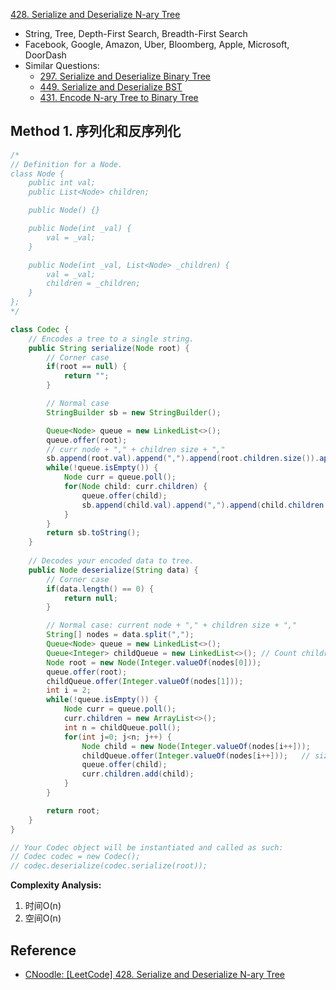 [428. Serialize and Deserialize N-ary Tree](https://leetcode.com/problems/serialize-and-deserialize-n-ary-tree/description/)

* String, Tree, Depth-First Search, Breadth-First Search
* Facebook, Google, Amazon, Uber, Bloomberg, Apple, Microsoft, DoorDash
* Similar Questions:
  * [297. Serialize and Deserialize Binary Tree](https://leetcode.com/problems/serialize-and-deserialize-binary-tree/description/)
  * [449. Serialize and Deserialize BST](https://leetcode.com/problems/serialize-and-deserialize-bst/description/)
  * [431. Encode N-ary Tree to Binary Tree](https://leetcode.com/problems/encode-n-ary-tree-to-binary-tree/description/)


## Method 1. 序列化和反序列化
```java
/*
// Definition for a Node.
class Node {
    public int val;
    public List<Node> children;

    public Node() {}

    public Node(int _val) {
        val = _val;
    }

    public Node(int _val, List<Node> _children) {
        val = _val;
        children = _children;
    }
};
*/

class Codec {
    // Encodes a tree to a single string.
    public String serialize(Node root) {
        // Corner case
        if(root == null) {
            return "";
        }

        // Normal case
        StringBuilder sb = new StringBuilder();

        Queue<Node> queue = new LinkedList<>();
        queue.offer(root);
        // curr node + "," + children size + ","
        sb.append(root.val).append(",").append(root.children.size()).append(",");
        while(!queue.isEmpty()) {
            Node curr = queue.poll();
            for(Node child: curr.children) {
                queue.offer(child);
                sb.append(child.val).append(",").append(child.children.size()).append(",");
            }
        }
        return sb.toString();
    }
	
    // Decodes your encoded data to tree.
    public Node deserialize(String data) {
        // Corner case
        if(data.length() == 0) {
            return null;
        }

        // Normal case: current node + "," + children size + ","
        String[] nodes = data.split(",");
        Queue<Node> queue = new LinkedList<>();
        Queue<Integer> childQueue = new LinkedList<>(); // Count children size for the current node
        Node root = new Node(Integer.valueOf(nodes[0]));
        queue.offer(root);
        childQueue.offer(Integer.valueOf(nodes[1]));
        int i = 2;
        while(!queue.isEmpty()) {
            Node curr = queue.poll();
            curr.children = new ArrayList<>();
            int n = childQueue.poll();
            for(int j=0; j<n; j++) {
                Node child = new Node(Integer.valueOf(nodes[i++]));
                childQueue.offer(Integer.valueOf(nodes[i++]));   // size of child's children
                queue.offer(child);
                curr.children.add(child);
            }
        }

        return root;
    }
}

// Your Codec object will be instantiated and called as such:
// Codec codec = new Codec();
// codec.deserialize(codec.serialize(root));
```
**Complexity Analysis:**
1. 时间O(n)
2. 空间O(n)


## Reference
* [CNoodle: [LeetCode] 428. Serialize and Deserialize N-ary Tree](https://www.cnblogs.com/cnoodle/p/12453316.html)
